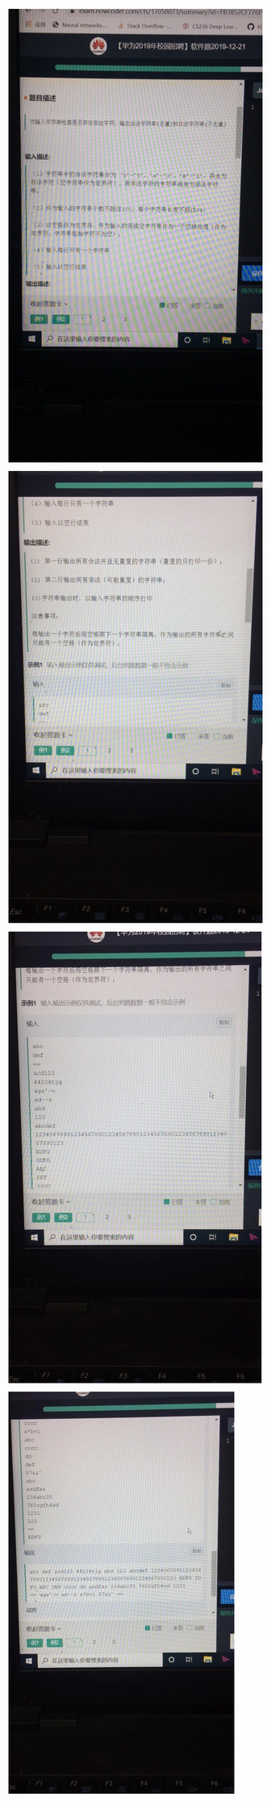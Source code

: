 

![image-20191221191019902](../yaolinxia.github.io/img/image-20191221191019902.png)

![image-20191221191013813](../yaolinxia.github.io/img/image-20191221191013813.png)

![image-20191221190933981](../yaolinxia.github.io/img/image-20191221190933981.png)

![image-20191221191003046](../yaolinxia.github.io/img/image-20191221191003046.png)